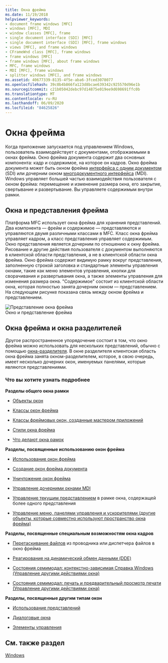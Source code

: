 ```yaml
---
title: Окна фрейма
ms.date: 11/19/2018
helpviewer_keywords:
- document frame windows [MFC]
- windows [MFC], MDI
- window classes [MFC], frame
- single document interface (SDI) [MFC]
- single document interface (SDI) [MFC], frame windows
- views [MFC], and frame windows
- CFrameWnd class [MFC], frame windows
- frame windows [MFC]
- frame windows [MFC], about frame windows
- MFC, frame windows
- MDI [MFC], frame windows
- splitter windows [MFC], and frame windows
ms.assetid: 40677339-8135-4f5e-aba6-3fced3078077
ms.openlocfilehash: 39c0b4b866fa123d8bcae639342c925570d96e1b
ms.sourcegitcommit: c21b05042debc97d14875e019ee9d698691ffc0b
ms.translationtype: MT
ms.contentlocale: ru-RU
ms.lasthandoff: 06/09/2020
ms.locfileid: "84625826"
---
```

# <a name="frame-windows"></a>Окна фрейма

Когда приложение запускается под управлением Windows, пользователь взаимодействует с документами, отображаемыми в окнах фрейма. Окно фрейма документа содержит два основных компонента: кадр и содержимое, на которое он кадров. Окно фрейма документа может быть окном фрейма [интерфейса с одним документом](sdi-and-mdi.md) (SDI) или дочерним окном [многодокументного интерфейса](sdi-and-mdi.md) (MDI). Windows управляет большей частью взаимодействия пользователя с окном фрейма: перемещение и изменение размера окна, его закрытие, свертывание и развертывание. Вы управляете содержимым внутри рамки.

## <a name="frame-windows-and-views"></a>Окна и представления фрейма

Платформа MFC использует окна фрейма для хранения представлений. Два компонента — фрейм и содержимое — представляются и управляются двумя различными классами в MFC. Класс окна фрейма управляет кадром, а класс представления управляет содержимым. Окно представления является дочерним по отношению к окну фрейма. Рисование и другие действия пользователя с документом выполняются в клиентской области представления, а не в клиентской области окна фрейма. Окно фрейма содержит видимую рамку вокруг представления, заполненную строкой заголовка и стандартные элементы управления окнами, такие как меню элементов управления, кнопки для сворачивания и развертывания окна, а также элементы управления для изменения размера окна. "Содержимое" состоит из клиентской области окна, которая полностью занята дочерним окном — представлением. На следующем рисунке показана связь между окном фрейма и представлением.

![Представление окна фрейма](../mfc/media/vc37fx1.gif "Представление окна фрейма") <br/>
Окно и представление фрейма

## <a name="frame-windows-and-splitter-windows"></a>Окна фрейма и окна разделителей

Другое распространенное упорядочение состоит в том, что окно фрейма можно использовать для нескольких представлений, обычно с помощью [окна-разделителя](multiple-document-types-views-and-frame-windows.md). В окне разделителя клиентская область окна фрейма занята окном-разделителем, которое, в свою очередь, имеет несколько дочерних окон, именуемых панелями, которые являются представлениями.

### <a name="what-do-you-want-to-know-more-about"></a>Что вы хотите узнать подробнее

**Разделы общего окна рамки**

- [Объекты окон](window-objects.md)

- [Классы окон фрейма](frame-window-classes.md)

- [Классы фреймовых окон, созданные мастером приложений](frame-window-classes-created-by-the-application-wizard.md)

- [Стили окна фрейма](frame-window-styles-cpp.md)

- [Что делают окна рамок](what-frame-windows-do.md)

**Разделы, посвященные использованию окон фрейма**

- [Использование окон фрейма](using-frame-windows.md)

- [Создание окон фрейма документа](creating-document-frame-windows.md)

- [Уничтожение окон фрейма](destroying-frame-windows.md)

- [Управление дочерними окнами MDI](managing-mdi-child-windows.md)

- [Управление текущим представлением](managing-the-current-view.md) в рамке окна, содержащей более одного представления

- [Управление меню, панелями управления и ускорителями (другие объекты, которые совместно используют пространство окна фрейма)](managing-menus-control-bars-and-accelerators.md)

**Разделы, посвященные специальным возможностям окна кадров**

- [Перетаскивание файлов](dragging-and-dropping-files-in-a-frame-window.md) из проводника или диспетчера файлов в окно фрейма

- [Реагирование на динамический обмен данными (DDE)](responding-to-dynamic-data-exchange-dde.md)

- [Состояния семимодал: контекстно-зависимая Справка Windows (Управление другими действиями окна)](orchestrating-other-window-actions.md)

- [Состояния семимодал: печать и предварительный просмотр печати (Управление другими действиями окна)](orchestrating-other-window-actions.md)

**Разделы, посвященные другим типам окон**

- [Использование представлений](using-views.md)

- [Диалоговые окна](dialog-boxes.md)

- [Элементы управления](controls-mfc.md)

## <a name="see-also"></a>См. также раздел

[Windows](windows.md)
